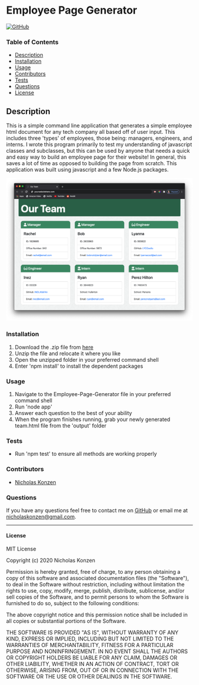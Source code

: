 # Employee Page Generator
[![GitHub](https://img.shields.io/github/license/NTKonzen/README-Generator)](#license)

### Table of Contents
* [Description](#description)
* [Installation](#installation)
* [Usage](#usage)
* [Contributors](#contributors) 
* [Tests](#tests)
* [Questions](#questions)
* [License](#license)

## Description ##

This is a simple command line application that generates a simple employee html document for any tech company all based off of user input. This includes three 'types' of employees, those being: managers, engineers, and interns. I wrote this program primarily to test my understanding of javascript classes and subclasses, but this can be used by anyone that needs a quick and easy way to build an employee page for their website! In general, this saves a lot of time as opposed to building the page from scratch. This application was built using javascript and a few Node.js packages.

![A screenshot of a generated employee page](./assets/images/screenshot1.png)

### Installation ###

1. Download the .zip file from [here](https://github.com/NTKonzen/Employee-Page-Generator)
1. Unzip the file and relocate it where you like
1. Open the unzipped folder in your preferred command shell
1. Enter 'npm install' to install the dependent packages 

### Usage

1. Navigate to the Employee-Page-Generator file in your preferred command shell
1. Run 'node app'
1. Answer each question to the best of your ability
1. When the program finishes running, grab your newly generated team.html file from the 'output' folder

### Tests

* Run 'npm test' to ensure all methods are working properly

### Contributors

* [Nicholas Konzen](https://github.com/NTKonzen)

### Questions
If you have any questions feel free to contact me on [GitHub](https://github.com/NTKonzen) or email me at nicholaskonzen@gmail.com.

---
#### License

MIT License

Copyright (c) 2020 Nicholas Konzen

Permission is hereby granted, free of charge, to any person obtaining a copy
of this software and associated documentation files (the "Software"), to deal
in the Software without restriction, including without limitation the rights
to use, copy, modify, merge, publish, distribute, sublicense, and/or sell
copies of the Software, and to permit persons to whom the Software is
furnished to do so, subject to the following conditions:

The above copyright notice and this permission notice shall be included in all
copies or substantial portions of the Software.

THE SOFTWARE IS PROVIDED "AS IS", WITHOUT WARRANTY OF ANY KIND, EXPRESS OR
IMPLIED, INCLUDING BUT NOT LIMITED TO THE WARRANTIES OF MERCHANTABILITY,
FITNESS FOR A PARTICULAR PURPOSE AND NONINFRINGEMENT. IN NO EVENT SHALL THE
AUTHORS OR COPYRIGHT HOLDERS BE LIABLE FOR ANY CLAIM, DAMAGES OR OTHER
LIABILITY, WHETHER IN AN ACTION OF CONTRACT, TORT OR OTHERWISE, ARISING FROM,
OUT OF OR IN CONNECTION WITH THE SOFTWARE OR THE USE OR OTHER DEALINGS IN THE
SOFTWARE.
